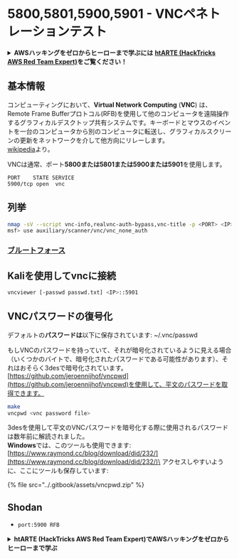 # 5800,5801,5900,5901 - VNCペネトレーションテスト

<details>

<summary><strong>AWSハッキングをゼロからヒーローまで学ぶには</strong> <a href="https://training.hacktricks.xyz/courses/arte"><strong>htARTE (HackTricks AWS Red Team Expert)</strong></a><strong>をご覧ください！</strong></summary>

HackTricksをサポートする他の方法:

* **HackTricksにあなたの会社を広告したい**、または**HackTricksをPDFでダウンロードしたい**場合は、[**サブスクリプションプラン**](https://github.com/sponsors/carlospolop)をチェックしてください！
* [**公式PEASS & HackTricksグッズ**](https://peass.creator-spring.com)を入手する
* [**The PEASS Family**](https://opensea.io/collection/the-peass-family)を発見し、独占的な[**NFTs**](https://opensea.io/collection/the-peass-family)のコレクションをご覧ください
* 💬 [**Discordグループ**](https://discord.gg/hRep4RUj7f)に**参加する**か、[**テレグラムグループ**](https://t.me/peass)に参加するか、**Twitter** 🐦 [**@carlospolopm**](https://twitter.com/carlospolopm)を**フォロー**してください。
* [**HackTricks**](https://github.com/carlospolop/hacktricks)と[**HackTricks Cloud**](https://github.com/carlospolop/hacktricks-cloud)のgithubリポジトリにPRを提出して、あなたのハッキングのコツを**共有してください**。

</details>

## 基本情報

コンピューティングにおいて、**Virtual Network Computing** (**VNC**) は、Remote Frame Bufferプロトコル(RFB)を使用して他のコンピュータを遠隔操作するグラフィカルデスクトップ共有システムです。キーボードとマウスのイベントを一台のコンピュータから別のコンピュータに転送し、グラフィカルスクリーンの更新をネットワークを介して他方向にリレーします。\
[wikipedia](https://en.wikipedia.org/wiki/Virtual\_Network\_Computing)より。

VNCは通常、ポート**5800または5801または5900または5901**を使用します。
```
PORT    STATE SERVICE
5900/tcp open  vnc
```
## 列挙
```bash
nmap -sV --script vnc-info,realvnc-auth-bypass,vnc-title -p <PORT> <IP>
msf> use auxiliary/scanner/vnc/vnc_none_auth
```
### [**ブルートフォース**](../generic-methodologies-and-resources/brute-force.md#vnc)

## Kaliを使用してvncに接続
```bash
vncviewer [-passwd passwd.txt] <IP>::5901
```
## VNCパスワードの復号化

デフォルトの**パスワードは**以下に保存されています: \~/.vnc/passwd

もしVNCのパスワードを持っていて、それが暗号化されているように見える場合（いくつかのバイトで、暗号化されたパスワードである可能性があります）、それはおそらく3desで暗号化されています。[https://github.com/jeroennijhof/vncpwd](https://github.com/jeroennijhof/vncpwd)を使用して、平文のパスワードを取得できます。
```bash
make
vncpwd <vnc password file>
```
3desを使用して平文のVNCパスワードを暗号化する際に使用されるパスワードは数年前に解読されました。\
**Windows**では、このツールも使用できます: [https://www.raymond.cc/blog/download/did/232/](https://www.raymond.cc/blog/download/did/232/)\
アクセスしやすいように、ここにツールも保存しています:

{% file src="../.gitbook/assets/vncpwd.zip" %}

## Shodan

* `port:5900 RFB`

<details>

<summary><strong>htARTE (HackTricks AWS Red Team Expert)でAWSハッキングをゼロからヒーローまで学ぶ</strong></summary>

HackTricksをサポートする他の方法:

* **HackTricksにあなたの会社を広告したい**、または**HackTricksをPDFでダウンロードしたい**場合は、[**SUBSCRIPTION PLANS**](https://github.com/sponsors/carlospolop)をチェックしてください！
* [**公式のPEASS & HackTricksグッズ**](https://peass.creator-spring.com)を手に入れましょう。
* [**The PEASS Family**](https://opensea.io/collection/the-peass-family)を発見し、独占的な[**NFTs**](https://opensea.io/collection/the-peass-family)をチェックしてください。
* 💬 [**Discordグループ**](https://discord.gg/hRep4RUj7f)や[**テレグラムグループ**](https://t.me/peass)に**参加する**か、**Twitter** 🐦 [**@carlospolopm**](https://twitter.com/carlospolopm)で**フォロー**してください。
* [**HackTricks**](https://github.com/carlospolop/hacktricks)と[**HackTricks Cloud**](https://github.com/carlospolop/hacktricks-cloud)のgithubリポジトリにPRを提出して、あなたのハッキングのコツを**共有**してください。

</details>
